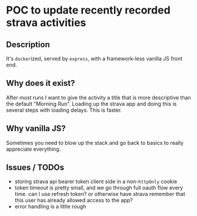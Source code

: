 # POC to update recently recorded strava activities

## Description
It's `docker`ized, served by `express`, with a framework-less vanilla JS front end.

## Why does it exist?
After most runs I want to give the activity a title that is more descriptive than the default "Morning Run". Loading up the strava app and doing this is several steps with loading delays. This is faster.

## Why vanilla JS?
Sometimes you need to blow up the stack and go back to basics to really appreciate everything.

## Issues / TODOs
- storing strava api bearer token client side in a non-`httpOnly` cookie
- token timeout is pretty small, and we go through full oauth flow every time. can I use refresh token? or otherwise have strava remember that this user has already allowed access to the app?
- error handling is a little rough
